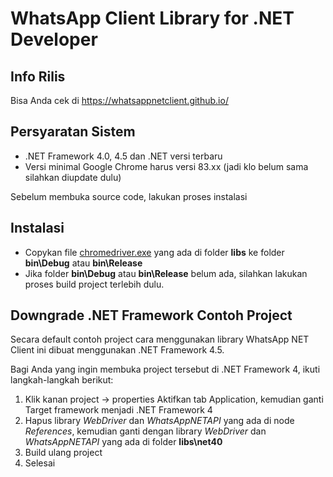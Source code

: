 # WhatsApp Client Library for .NET Developer

## Info Rilis

Bisa Anda cek di https://whatsappnetclient.github.io/

## Persyaratan Sistem

* .NET Framework 4.0, 4.5 dan .NET versi terbaru
*  Versi minimal Google Chrome harus versi 83.xx (jadi klo belum sama silahkan diupdate dulu)

Sebelum membuka source code, lakukan proses instalasi

## Instalasi

* Copykan file [chromedriver.exe](https://github.com/WhatsAppNETClient/WhatsAppNETClient/tree/master/libs) yang ada di folder **libs** ke folder **bin\Debug** atau **bin\Release**
* Jika folder **bin\Debug** atau **bin\Release** belum ada, silahkan lakukan proses build project terlebih dulu.

## Downgrade .NET Framework Contoh Project

Secara default contoh project cara menggunakan library WhatsApp NET Client ini dibuat menggunakan .NET Framework 4.5.

Bagi Anda yang ingin membuka project tersebut di .NET Framework 4, ikuti langkah-langkah berikut:

1. Klik kanan project -> properties
   Aktifkan tab Application, kemudian ganti Target framework menjadi .NET Framework 4
2. Hapus library *WebDriver* dan *WhatsAppNETAPI* yang ada di node *References*, kemudian ganti dengan library *WebDriver* dan *WhatsAppNETAPI* yang ada di folder **libs\net40**
3. Build ulang project
4. Selesai